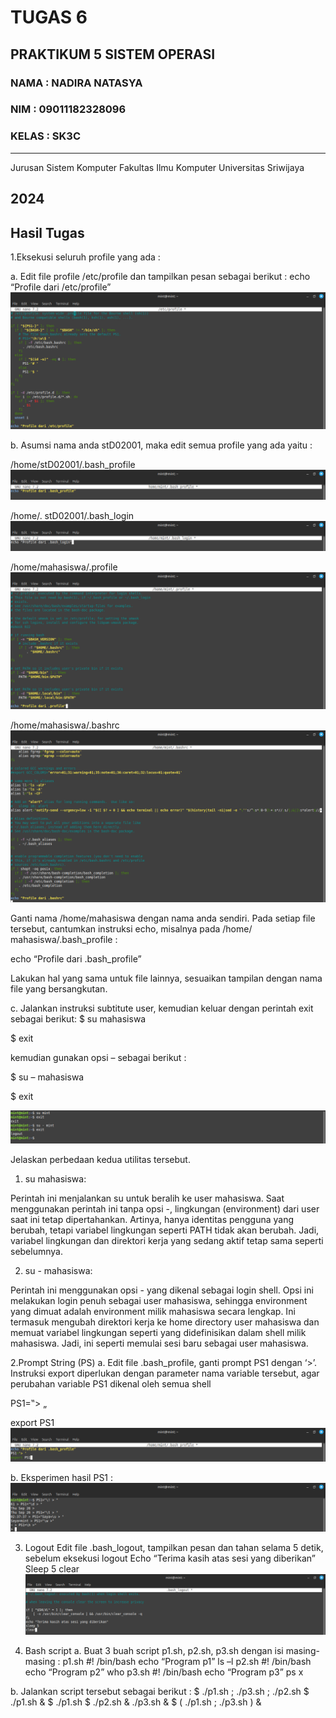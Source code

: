 # TUGAS 6 
PRAKTIKUM 5 SISTEM OPERASI
---
### NAMA : NADIRA NATASYA
### NIM : 09011182328096
### KELAS : SK3C
---
Jurusan Sistem Komputer
Fakultas Ilmu Komputer 
Universitas Sriwijaya

2024
---


## Hasil Tugas
  
1.Eksekusi seluruh profile yang ada :

a. Edit file profile /etc/profile dan tampilkan pesan sebagai berikut : 
echo “Profile dari /etc/profile”
![Screenshot](https://github.com/NADIRANTS/SISTEM-OPERASI/blob/main/File%20Tugas%206/VirtualBox_NADIRA%20NATASYA_26_09_2024_07_48_42.png)

b. Asumsi nama anda stD02001, maka edit semua profile yang ada yaitu : 

/home/stD02001/.bash_profile 
![Screenshot](https://github.com/NADIRANTS/SISTEM-OPERASI/blob/main/File%20Tugas%206/VirtualBox_NADIRA%20NATASYA_26_09_2024_08_11_42.png)

/home/. stD02001/.bash_login
![Screenshot](https://github.com/NADIRANTS/SISTEM-OPERASI/blob/main/File%20Tugas%206/VirtualBox_NADIRA%20NATASYA_26_09_2024_08_24_49.png)

/home/mahasiswa/.profile 
![Screenshot](https://github.com/NADIRANTS/SISTEM-OPERASI/blob/main/File%20Tugas%206/VirtualBox_NADIRA%20NATASYA_26_09_2024_08_47_31.png)

/home/mahasiswa/.bashrc 
![Screenshot](https://github.com/NADIRANTS/SISTEM-OPERASI/blob/main/File%20Tugas%206/VirtualBox_NADIRA%20NATASYA_26_09_2024_08_40_13.png)

Ganti nama /home/mahasiswa dengan nama anda sendiri. 
Pada setiap file tersebut, cantumkan instruksi echo, misalnya pada /home/ mahasiswa/.bash_profile : 

echo “Profile dari .bash_profile” 

Lakukan hal yang sama untuk file lainnya, sesuaikan tampilan dengan nama file yang 
bersangkutan. 

c. Jalankan instruksi subtitute user, kemudian keluar dengan perintah exit sebagai berikut: 
$ su mahasiswa 

$ exit 

kemudian gunakan opsi – sebagai berikut : 

$ su – mahasiswa 

$ exit 

![Screenshot](https://github.com/NADIRANTS/SISTEM-OPERASI/blob/main/File%20Tugas%206/VirtualBox_NADIRA%20NATASYA_26_09_2024_09_07_05.png)

Jelaskan perbedaan kedua utilitas tersebut.

1. su mahasiswa:

Perintah ini menjalankan su untuk beralih ke user mahasiswa. Saat menggunakan perintah ini tanpa opsi -, lingkungan (environment) dari user saat ini tetap dipertahankan. Artinya, hanya identitas pengguna yang berubah, tetapi variabel lingkungan seperti PATH tidak akan berubah. Jadi, variabel lingkungan dan direktori kerja yang sedang aktif tetap sama seperti sebelumnya.
        
2. su - mahasiswa:

Perintah ini menggunakan opsi - yang dikenal sebagai login shell. Opsi ini melakukan login penuh sebagai user mahasiswa, sehingga environment yang dimuat adalah environment milik mahasiswa secara lengkap. Ini termasuk mengubah direktori kerja ke home directory user mahasiswa dan memuat variabel lingkungan seperti yang didefinisikan dalam shell milik mahasiswa. Jadi, ini seperti memulai sesi baru sebagai user mahasiswa.
   
2.Prompt String (PS) 
a. Edit file .bash_profile, ganti prompt PS1 dengan ‘>’. Instruksi export diperlukan dengan  parameter nama variable tersebut, agar perubahan variable PS1 dikenal oleh semua shell

PS1=‟> „ 

export PS1 
![Screenshot](https://github.com/NADIRANTS/SISTEM-OPERASI/blob/main/File%20Tugas%206/VirtualBox_NADIRA%20NATASYA_26_09_2024_09_12_03.png)

b. Eksperimen hasil PS1 :
![Screenshot](https://github.com/NADIRANTS/SISTEM-OPERASI/blob/main/File%20Tugas%206/VirtualBox_NADIRA%20NATASYA_26_09_2024_09_38_45.png)

3. Logout 
Edit file .bash_logout, tampilkan pesan dan tahan selama 5 detik, sebelum eksekusi logout 
Echo “Terima kasih atas sesi yang diberikan”
Sleep 5 
clear
![Screenshot](https://github.com/NADIRANTS/SISTEM-OPERASI/blob/main/File%20Tugas%206/VirtualBox_NADIRA%20NATASYA_26_09_2024_09_45_26.png)

4. Bash script 
a. Buat 3 buah script p1.sh, p2.sh, p3.sh dengan isi masing-masing : 
p1.sh 
#! /bin/bash 
echo “Program p1” 
ls –l 
p2.sh 
#! /bin/bash 
echo “Program p2” 
who 
p3.sh 
#! /bin/bash 
echo “Program p3” 
ps x

b. Jalankan script tersebut sebagai berikut : 
$ ./p1.sh ; ./p3.sh ; ./p2.sh 
$ ./p1.sh & 
$ ./p1.sh $ ./p2.sh & ./p3.sh & 
$ ( ./p1.sh ; ./p3.sh ) &
